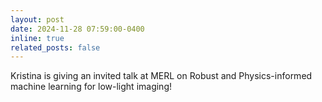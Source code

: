 ```yaml
---
layout: post
date: 2024-11-28 07:59:00-0400
inline: true
related_posts: false
---
```


Kristina is giving an invited talk at MERL on Robust and Physics-informed machine learning for low-light imaging! 
